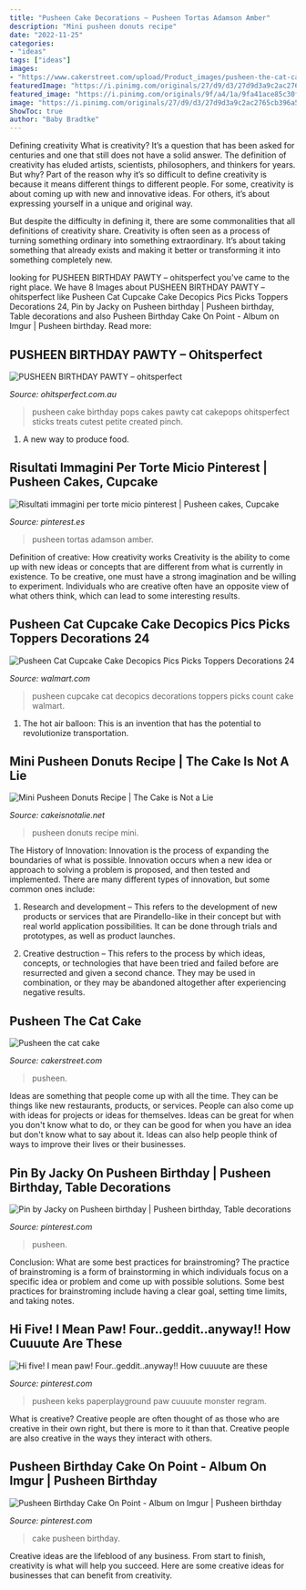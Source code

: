 ```yaml
---
title: "Pusheen Cake Decorations ~ Pusheen Tortas Adamson Amber"
description: "Mini pusheen donuts recipe"
date: "2022-11-25"
categories:
- "ideas"
tags: ["ideas"]
images:
- "https://www.cakerstreet.com/upload/Product_images/pusheen-the-cat-cake-15129-6a94cec28.jpg"
featuredImage: "https://i.pinimg.com/originals/27/d9/d3/27d9d3a9c2ac2765cb396a53ccad1480.jpg"
featured_image: "https://i.pinimg.com/originals/9f/a4/1a/9fa41ace85c30f08272a93e281c99b6b.jpg"
image: "https://i.pinimg.com/originals/27/d9/d3/27d9d3a9c2ac2765cb396a53ccad1480.jpg"
ShowToc: true
author: "Baby Bradtke"
---
```



Defining creativity
What is creativity? It’s a question that has been asked for centuries and one that still does not have a solid answer. The definition of creativity has eluded artists, scientists, philosophers, and thinkers for years. But why?
Part of the reason why it’s so difficult to define creativity is because it means different things to different people. For some, creativity is about coming up with new and innovative ideas. For others, it’s about expressing yourself in a unique and original way.

But despite the difficulty in defining it, there are some commonalities that all definitions of creativity share. Creativity is often seen as a process of turning something ordinary into something extraordinary. It’s about taking something that already exists and making it better or transforming it into something completely new.

	

		
looking for PUSHEEN BIRTHDAY PAWTY – ohitsperfect you've came to the right place. We have 8 Images about PUSHEEN BIRTHDAY PAWTY – ohitsperfect like Pusheen Cat Cupcake Cake Decopics Pics Picks Toppers Decorations 24, Pin by Jacky on Pusheen birthday | Pusheen birthday, Table decorations and also Pusheen Birthday Cake On Point - Album on Imgur | Pusheen birthday. Read more:
		
    
## PUSHEEN BIRTHDAY PAWTY – Ohitsperfect

<img loading=lazy src="https://cdn.shopify.com/s/files/1/0465/5277/6855/files/26_IMG_8725-682x1024.jpg" onerror="this.onerror=null;this.src='https://tse2.mm.bing.net/th?id=OIP._XV00fd5nYzBhveWNNZPsgHaLH&amp;pid=15.1';" alt="PUSHEEN BIRTHDAY PAWTY – ohitsperfect">

_Source: ohitsperfect.com.au_

>pusheen cake birthday pops cakes pawty cat cakepops ohitsperfect sticks treats cutest petite created pinch. 

	

1. A new way to produce food.

    
## Risultati Immagini Per Torte Micio Pinterest | Pusheen Cakes, Cupcake

<img loading=lazy src="https://i.pinimg.com/originals/2e/6b/19/2e6b19295111eb19164818cd25d1899c.jpg" onerror="this.onerror=null;this.src='https://tse4.mm.bing.net/th?id=OIP.OLrQt0vSGbgSp5sb9LySbQHaJ4&amp;pid=15.1';" alt="Risultati immagini per torte micio pinterest | Pusheen cakes, Cupcake">

_Source: pinterest.es_

>pusheen tortas adamson amber. 

	

Definition of creative: How creativity works
Creativity is the ability to come up with new ideas or concepts that are different from what is currently in existence. To be creative, one must have a strong imagination and be willing to experiment. Individuals who are creative often have an opposite view of what others think, which can lead to some interesting results.

    
## Pusheen Cat Cupcake Cake Decopics Pics Picks Toppers Decorations 24

<img loading=lazy src="https://i5.walmartimages.com/asr/e6771ac4-c129-472f-96fd-9d06cabac382_1.1a1ca2403da059e88c6f75e47a4b2a48.jpeg?odnWidth=612&amp;odnHeight=612&amp;odnBg=ffffff" onerror="this.onerror=null;this.src='https://tse3.mm.bing.net/th?id=OIP.154fljrKZk8CFV-QFpG2NAHaHa&amp;pid=15.1';" alt="Pusheen Cat Cupcake Cake Decopics Pics Picks Toppers Decorations 24">

_Source: walmart.com_

>pusheen cupcake cat decopics decorations toppers picks count cake walmart. 

	

1. The hot air balloon: This is an invention that has the potential to revolutionize transportation.

    
## Mini Pusheen Donuts Recipe | The Cake Is Not A Lie

<img loading=lazy src="http://i0.wp.com/cakeisnotalie.net/wp-content/uploads/2017/04/PusheenDonutTray-e1493513036955.jpg" onerror="this.onerror=null;this.src='https://tse2.mm.bing.net/th?id=OIP.Z8D1vFdVSW6em9E5wlZ2fQHaJ4&amp;pid=15.1';" alt="Mini Pusheen Donuts Recipe | The Cake is Not a Lie">

_Source: cakeisnotalie.net_

>pusheen donuts recipe mini. 

	

The History of Innovation:
Innovation is the process of expanding the boundaries of what is possible. Innovation occurs when a new idea or approach to solving a problem is proposed, and then tested and implemented. There are many different types of innovation, but some common ones include:
1. Research and development – This refers to the development of new products or services that are Pirandello-like in their concept but with real world application possibilities. It can be done through trials and prototypes, as well as product launches.

2. Creative destruction – This refers to the process by which ideas, concepts, or technologies that have been tried and failed before are resurrected and given a second chance. They may be used in combination, or they may be abandoned altogether after experiencing negative results.


    
## Pusheen The Cat Cake

<img loading=lazy src="https://www.cakerstreet.com/upload/Product_images/pusheen-the-cat-cake-15129-6a94cec28.jpg" onerror="this.onerror=null;this.src='https://tse1.mm.bing.net/th?id=OIP.kdNmgctpMTb-v2hA8w-kSQHaMS&amp;pid=15.1';" alt="Pusheen the cat cake">

_Source: cakerstreet.com_

>pusheen. 

	

Ideas are something that people come up with all the time. They can be things like new restaurants, products, or services. People can also come up with ideas for projects or ideas for themselves. Ideas can be great for when you don't know what to do, or they can be good for when you have an idea but don't know what to say about it. Ideas can also help people think of ways to improve their lives or their businesses.

    
## Pin By Jacky On Pusheen Birthday | Pusheen Birthday, Table Decorations

<img loading=lazy src="https://i.pinimg.com/originals/9f/a4/1a/9fa41ace85c30f08272a93e281c99b6b.jpg" onerror="this.onerror=null;this.src='https://tse4.mm.bing.net/th?id=OIP.N5gJKiQ_3iJVcQF0-XrtkAHaJ4&amp;pid=15.1';" alt="Pin by Jacky on Pusheen birthday | Pusheen birthday, Table decorations">

_Source: pinterest.com_

>pusheen. 

	

Conclusion: What are some best practices for brainstroming?
The practice of brainstroming is a form of brainstorming in which individuals focus on a specific idea or problem and come up with possible solutions. Some best practices for brainstroming include having a clear goal, setting time limits, and taking notes.

    
## Hi Five! I Mean Paw! Four..geddit..anyway!! How Cuuuute Are These

<img loading=lazy src="https://i.pinimg.com/originals/27/d9/d3/27d9d3a9c2ac2765cb396a53ccad1480.jpg" onerror="this.onerror=null;this.src='https://tse4.mm.bing.net/th?id=OIP.lItF2H_jpcVPdd3MlD2cnAHaHa&amp;pid=15.1';" alt="Hi five! I mean paw! Four..geddit..anyway!! How cuuuute are these">

_Source: pinterest.com_

>pusheen keks paperplayground paw cuuuute monster regram. 

	

What is creative?
Creative people are often thought of as those who are creative in their own right, but there is more to it than that. Creative people are also creative in the ways they interact with others.

    
## Pusheen Birthday Cake On Point - Album On Imgur | Pusheen Birthday

<img loading=lazy src="https://i.pinimg.com/originals/4a/33/b0/4a33b00256e3c3cb553df39095e25a72.jpg" onerror="this.onerror=null;this.src='https://tse3.mm.bing.net/th?id=OIP.syBXGmjW-yjw8fDWBbEaYwHaFp&amp;pid=15.1';" alt="Pusheen Birthday Cake On Point - Album on Imgur | Pusheen birthday">

_Source: pinterest.com_

>cake pusheen birthday. 

	

Creative ideas are the lifeblood of any business. From start to finish, creativity is what will help you succeed. Here are some creative ideas for businesses that can benefit from creativity.

